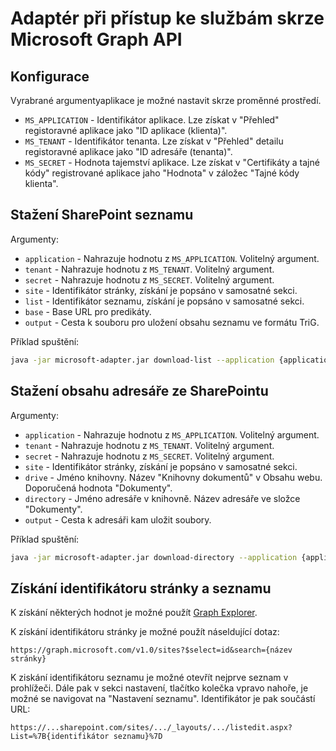 # Adaptér při přístup ke službám skrze Microsoft Graph API

## Konfigurace
Vyrabrané argumentyaplikace je možné nastavit skrze proměnné prostředí.
- `MS_APPLICATION` - Identifikátor aplikace.
  Lze získat v "Přehled" registoravné aplikace jako "ID aplikace (klienta)". 
- `MS_TENANT` - Identifikátor tenanta.
  Lze získat v "Přehled" detailu registoravné aplikace jako "ID adresáře (tenanta)".
- `MS_SECRET` - Hodnota tajemství aplikace.
  Lze získat v "Certifikáty a tajné kódy" registrované aplikace jaho "Hodnota" v záložec "Tajné kódy klienta".

## Stažení SharePoint seznamu

Argumenty:
- `application` - Nahrazuje hodnotu z `MS_APPLICATION`. Volitelný argument.
- `tenant` - Nahrazuje hodnotu z `MS_TENANT`. Volitelný argument.
- `secret` - Nahrazuje hodnotu z `MS_SECRET`. Volitelný argument.
- `site` - Identifikátor stránky, získání je popsáno v samosatné sekci.
- `list` - Identifikátor seznamu, získání je popsáno v samosatné sekci.
- `base` - Base URL pro predikáty.
- `output` - Cesta k souboru pro uložení obsahu seznamu ve formátu TriG.

Příklad spuštění:
```bash
java -jar microsoft-adapter.jar download-list --application {application} --tenant {tenant} --secret {secret} --site {site} --list {list} --base {base URL} --output {output}
```

## Stažení obsahu adresáře ze SharePointu

Argumenty:
- `application` - Nahrazuje hodnotu z `MS_APPLICATION`. Volitelný argument.
- `tenant` - Nahrazuje hodnotu z `MS_TENANT`. Volitelný argument.
- `secret` - Nahrazuje hodnotu z `MS_SECRET`. Volitelný argument.
- `site` - Identifikátor stránky, získání je popsáno v samosatné sekci.
- `drive` - Jméno knihovny.
  Název "Knihovny dokumentů" v Obsahu webu. Doporučená hodnota "Dokumenty".
- `directory` - Jméno adresáře v knihovně.
  Název adresáře ve složce "Dokumenty".
- `output` - Cesta k adresáři kam uložit soubory.

Příklad spuštění:
```bash
java -jar microsoft-adapter.jar download-directory --application {application} --tenant {tenant} --secret {secret} --site {site} --drive {drive} --directory {directory} --output {output}
```

## Získání identifikátoru stránky a seznamu
K získání některých hodnot je možné použít [Graph Explorer](https://developer.microsoft.com/en-us/graph/graph-explorer).

K získání identifikátoru stránky je možné použít náseldující dotaz:
```
https://graph.microsoft.com/v1.0/sites?$select=id&search={název stránky}
```

K ziskání identifikátoru seznamu je možné otevřít nejprve seznam v prohlížeči.
Dále pak v sekci nastavení, tlačítko kolečka vpravo nahoře, je možné se navigovat na "Nastavení seznamu".
Identifikátor je pak součástí URL:
```
https://...sharepoint.com/sites/.../_layouts/.../listedit.aspx?List=%7B{identifikátor seznamu}%7D
```
